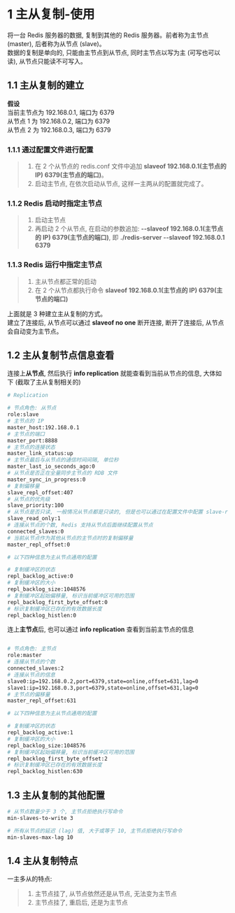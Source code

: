# 1 主从复制-使用

将一台 Redis 服务器的数据, 复制到其他的 Redis 服务器。前者称为主节点 (master), 后者称为从节点 (slave)。  
数据的复制是单向的, 只能由主节点到从节点, 同时主节点以写为主 (可写也可以读), 从节点只能读不可写入。

## 1.1 主从复制的建立

**假设**  
当前主节点为    192.168.0.1, 端口为 6379  
从节点 1 为     192.168.0.2, 端口为 6379  
从节点 2 为     192.168.0.3, 端口为 6379  

### 1.1.1 通过配置文件进行配置

> 1. 在 2 个从节点的 redis.conf 文件中追加 **slaveof 192.168.0.1(主节点的 IP) 6379(主节点的端口)**。    
> 2. 启动主节点, 在依次启动从节点, 这样一主两从的配置就完成了。

### 1.1.2 Redis 启动时指定主节点

> 1. 启动主节点
> 2. 再启动 2 个从节点, 在启动的参数追加: **--slaveof 192.168.0.1(主节点的 IP) 6379(主节点的端口)**, 即 **./redis-server --slaveof 192.168.0.1 6379**

### 1.1.3 Redis 运行中指定主节点

> 1. 主从节点都正常的启动
> 2. 在 2 个从节点都执行命令 **slaveof 192.168.0.1(主节点的 IP) 6379(主节点的端口)**

上面就是 3 种建立主从复制的方式。  
建立了连接后, 从节点可以通过 **slaveof no one** 断开连接, 断开了连接后, 从节点会自动变为主节点。


## 1.2 主从复制节点信息查看

连接上**从节点**, 然后执行 **info replication** 就能查看到当前从节点的信息, 大体如下 (截取了主从复制相关的)

```sh
# Replication

# 节点角色: 从节点
role:slave
# 主节点的 IP
master_host:192.168.0.1
# 主节点的端口
master_port:8888
# 主节点的连接状态
master_link_status:up
# 主节点最后与从节点的通信时间间隔, 单位秒
master_last_io_seconds_ago:0
# 从节点是否正在全量同步主节点的 RDB 文件
master_sync_in_progress:0       
# 复制偏移量
slave_repl_offset:407
# 从节点的优先级
slave_priority:100
# 从节点是否只读, 一般情况从节点都是只读的, 但是也可以通过在配置文件中配置 slave-read-only 或者 config set 强制修改为可写可读
slave_read_only:1 
# 连接从节点的个数, Redis 支持从节点后面继续配置从节点
connected_slaves:0
# 当前从节点作为其他从节点的主节点时的复制偏移量
master_repl_offset:0

# 以下四种信息为主从节点通用的配置

# 复制缓冲区的状态
repl_backlog_active:0 
# 复制缓冲区的大小
repl_backlog_size:1048576
# 复制缓冲区起始偏移量, 标识当前缓冲区可用的范围
repl_backlog_first_byte_offset:0
# 标识复制缓冲区已存在的有效数据长度
repl_backlog_histlen:0 

```

连上**主节点**后, 也可以通过 **info replication** 查看到当前主节点的信息

```sh

# 节点角色: 主节点
role:master  
# 连接从节点的个数
connected_slaves:2
# 连接从节点的信息
slave0:ip=192.168.0.2,port=6379,state=online,offset=631,lag=0
slave1:ip=192.168.0.3,port=6379,state=online,offset=631,lag=0 
# 主节点的偏移量
master_repl_offset:631 

# 以下四种信息为主从节点通用的配置

# 复制缓冲区的状态
repl_backlog_active:1 
# 复制缓冲区的大小
repl_backlog_size:1048576
# 复制缓冲区起始偏移量, 标识当前缓冲区可用的范围
repl_backlog_first_byte_offset:2
# 标识复制缓冲区已存在的有效数据长度
repl_backlog_histlen:630                                        
```

## 1.3 主从复制的其他配置

```sh
# 从节点数量少于 3 个, 主节点拒绝执行写命令
min-slaves-to-write 3

# 所有从节点的延迟 (lag) 值, 大于或等于 10, 主节点拒绝执行写命令
min-slaves-max-lag 10 
```

## 1.4 主从复制特点

一主多从的特点:

> 1. 主节点挂了, 从节点依然还是从节点, 无法变为主节点
> 2. 主节点挂了, 重启后, 还是为主节点

